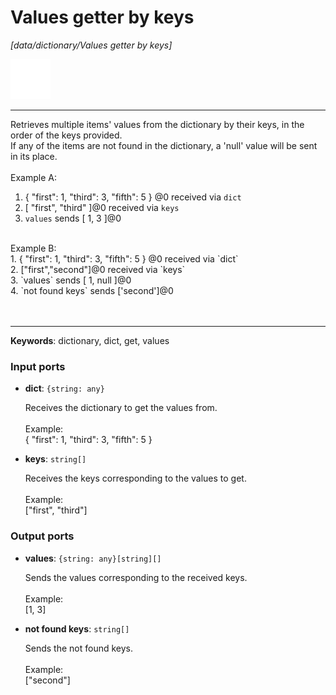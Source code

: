 # Values getter by keys

_[data/dictionary/Values getter by keys]_

![icon](</assets/icons/88cb21a8-d088-476e-8a3a-fb62c6a5fd58.png>)

---

Retrieves multiple items' values from the dictionary by their keys, in the order of the keys provided.<br>
If any of the items are not found in the dictionary, a 'null' value will be sent in its place. <br>
<br>
Example A:<br>
1. { "first": 1, "third": 3, "fifth": 5 } @0 received via `dict`<br>
2. [ "first", "third" ]@0 received via `keys`<br>
3. `values` sends  [ 1, 3 ]@0<br>
<br>
Example B:<br>
1. { "first": 1, "third": 3, "fifth": 5 } @0 received via `dict`<br>
2. ["first","second"]@0 received via `keys`<br>
3. `values` sends  [ 1, null ]@0<br>
4. `not found keys` sends ['second']@0<br>
<br>
<br>

---

__Keywords__: dictionary, dict, get, values

### Input ports

* __dict__: ` {string: any} `

    Receives the dictionary to get the values from.<br>
    <br>
    Example:<br>
    { "first": 1, "third": 3, "fifth": 5 }<br>


* __keys__: ` string[] `

    Receives the keys corresponding to the values to get.<br>
    <br>
    Example:<br>
    ["first", "third"]<br>

### Output ports

* __values__: ` {string: any}[string][] `

    Sends the values corresponding to the received keys.<br>
    <br>
    Example:<br>
    [1, 3]<br>


* __not found keys__: ` string[] `

    Sends the not found keys.<br>
    <br>
    Example:<br>
    ["second"]<br>

